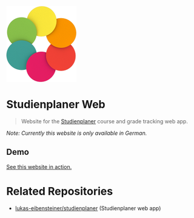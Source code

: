 ![Studienplaner](docs/logo.png)

# Studienplaner Web

> Website for the [Studienplaner](http://github.com/lukas-eibensteiner/studienplaner)
> course and grade tracking web app.

*Note: Currently this website is only available in German.*

## Demo

[See this website in action.](http://studienplaner.at)

# Related Repositories

- [lukas-eibensteiner/studienplaner](https://github.com/lukas-eibensteiner/studienplaner)
(Studienplaner web app)
